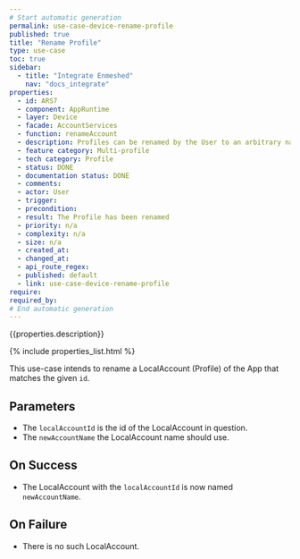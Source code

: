 ```yaml
---
# Start automatic generation
permalink: use-case-device-rename-profile
published: true
title: "Rename Profile"
type: use-case
toc: true
sidebar:
  - title: "Integrate Enmeshed"
    nav: "docs_integrate"
properties:
  - id: ARS7
  - component: AppRuntime
  - layer: Device
  - facade: AccountServices
  - function: renameAccount
  - description: Profiles can be renamed by the User to an arbitrary name in order to distinguish them.
  - feature category: Multi-profile
  - tech category: Profile
  - status: DONE
  - documentation status: DONE
  - comments:
  - actor: User
  - trigger:
  - precondition:
  - result: The Profile has been renamed
  - priority: n/a
  - complexity: n/a
  - size: n/a
  - created_at:
  - changed_at:
  - api_route_regex:
  - published: default
  - link: use-case-device-rename-profile
require:
required_by:
# End automatic generation
---
```


{{properties.description}}

{% include properties_list.html %}

This use-case intends to rename a LocalAccount (Profile) of the App that matches the given `id`.

## Parameters

- The `localAccountId` is the id of the LocalAccount in question.
- The `newAccountName` the LocalAccount name should use.

## On Success

- The LocalAccount with the `localAccountId` is now named `newAccountName`.

## On Failure

- There is no such LocalAccount.
